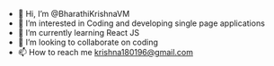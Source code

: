 - 👋 Hi, I’m @BharathiKrishnaVM
- 👀 I’m interested in Coding and developing single page applications
- 🌱 I’m currently learning React JS
- 💞️ I’m looking to collaborate on coding
- 📫 How to reach me krishna180196@gmail.com

<!---
BharathiKrishnaVM/BharathiKrishnaVM is a ✨ special ✨ repository because its `README.md` (this file) appears on your GitHub profile.
You can click the Preview link to take a look at your changes.
--->

